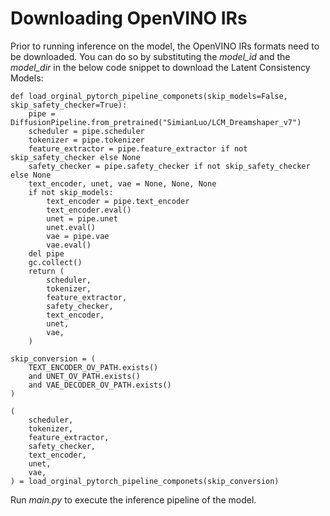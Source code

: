 # Downloading OpenVINO IRs

Prior to running inference on the model, the OpenVINO IRs formats need to be downloaded. You can do so by substituting the *model_id* and the *model_dir* in the below code snippet to download the Latent Consistency Models:

```
def load_orginal_pytorch_pipeline_componets(skip_models=False, skip_safety_checker=True):
    pipe = DiffusionPipeline.from_pretrained("SimianLuo/LCM_Dreamshaper_v7")
    scheduler = pipe.scheduler
    tokenizer = pipe.tokenizer
    feature_extractor = pipe.feature_extractor if not skip_safety_checker else None
    safety_checker = pipe.safety_checker if not skip_safety_checker else None
    text_encoder, unet, vae = None, None, None
    if not skip_models:
        text_encoder = pipe.text_encoder
        text_encoder.eval()
        unet = pipe.unet
        unet.eval()
        vae = pipe.vae
        vae.eval()
    del pipe
    gc.collect()
    return (
        scheduler,
        tokenizer,
        feature_extractor,
        safety_checker,
        text_encoder,
        unet,
        vae,
    )

skip_conversion = (
    TEXT_ENCODER_OV_PATH.exists()
    and UNET_OV_PATH.exists()
    and VAE_DECODER_OV_PATH.exists()
)

(
    scheduler,
    tokenizer,
    feature_extractor,
    safety_checker,
    text_encoder,
    unet,
    vae,
) = load_orginal_pytorch_pipeline_componets(skip_conversion)
```

Run *main.py* to execute the inference pipeline of the model.